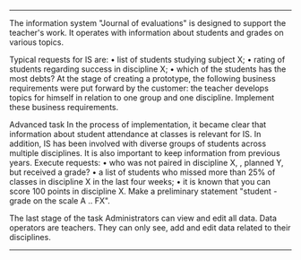 *********************************************************************************************************************************************************************

The information system "Journal of evaluations" is designed to support the teacher's work. It operates with information about students and grades on various topics.

Typical requests for IS are:
• list of students studying subject X;
• rating of students regarding success in discipline X;
• which of the students has the most debts?
At the stage of creating a prototype, the following business requirements were put forward by the customer: the teacher develops topics for himself in relation to one group and one discipline. Implement these business requirements.

Advanced task
In the process of implementation, it became clear that information about student attendance at classes is relevant for IS. In addition, IS has been involved with diverse groups of students across multiple disciplines. It is also important to keep information from previous years.
Execute requests:
• who was not paired in discipline X, , planned Y, but received a grade?
• a list of students who missed more than 25% of classes in discipline X in the last four weeks;
• it is known that you can score 100 points in discipline X. Make a preliminary statement "student - grade on the scale A .. FX".

The last stage of the task Administrators can view and edit all data. Data operators are teachers. They can only see, add and edit data related to their disciplines.

*********************************************************************************************************************************************************************

